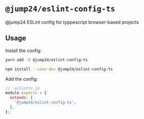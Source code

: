 # `@jump24/eslint-config-ts`
@jump24 ESLint config for typpescript browser-based projects

## Usage

Install the config:
```bash
yarn add -D @jump24/eslint-config-ts
```

```bash
npm install --save-dev @jump24/eslint-config-ts
```

Add the config:
```js
// .eslintrc.js
module.exports = {
  extends: [
    '@jump24/eslint-config-ts',
  ],
};
```
